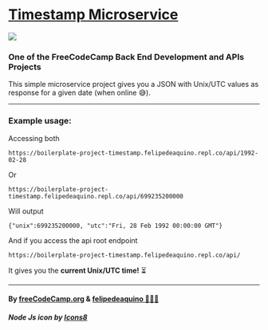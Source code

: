 # [Timestamp Microservice](https://www.freecodecamp.org/learn/apis-and-microservices/apis-and-microservices-projects/timestamp-microservice)

<img src="https://img.icons8.com/fluency/48/000000/node-js.png"/>

### One of the FreeCodeCamp Back End Development and APIs Projects

This simple microservice project gives you a JSON with Unix/UTC values as response for a given date (when online &#128517;).

------------


### Example usage:

Accessing both

`https://boilerplate-project-timestamp.felipedeaquino.repl.co/api/1992-02-28`

Or

`https://boilerplate-project-timestamp.felipedeaquino.repl.co/api/699235200000`

Will output

`{"unix":699235200000, "utc":"Fri, 28 Feb 1992 00:00:00 GMT"}`

And if you access the api root endpoint

`https://boilerplate-project-timestamp.felipedeaquino.repl.co/api/`

It gives you the **current Unix/UTC time!** &#9203;

------------



#### By [freeCodeCamp.org](https://www.freecodecamp.org/) & [felipedeaquino &#129497;&#127995;&#8205;&#9794;&#65039;](https://github.com/felipedeaquino)
#####  Node Js icon by [Icons8](https://icons8.com/icon/hsPbhkOH4FMe/node-js)